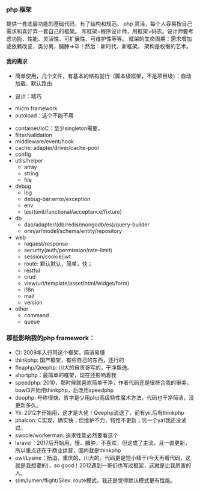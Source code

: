 
### php 框架
提供一套底层功能的基础代码，有了结构和规范。
php 灵活，每个人容易按自己需求和喜好弄一套自己的框架。
写框架=程序设计师，用框架=码农。设计师要考虑功能、性能、灵活性、可扩展性、可维护性等等。
框架的生命周期：需求增加或依赖改变，类分离，臃肿=>卒！然后：新时代，新框架。
架构是权衡的艺术。

#### 我的需求
* 简单使用，几个文件，有基本的结构就行（脚本级框架，不是项目级）：自动加载、默认路由
- 设计：精巧
* micro framework
* autoload：这个不能不用
- container/IoC：至少singleton需要。
- filter/validation
- middleware/event/hook
- cache: adapter/driver/cache-pool
- config
- utils/helper
  - array
  - string
  - file
- debug
  - log
  - debug-bar:error/exception
  - env
  - test(unit/functional/acceptance/fixture)
- db
  - dao/adapter/(db/redis/mongodb/es)/query-builder
  - orm/ar/model/schema/entity/repository
- web
  - request/response
  - security(auth/permission/rate-limit)
  - session/cookie/jwt
  - route: 默认默认，简单，快；
  - restful
  - crud
  - view(url/template/asset/html/widget/form)
  - i18n
  - mail
  - version
- other
  - command
  - queue

### 那些影响我的php framework：
- CI: 2009年入行用这个框架，简洁易懂
- thinkphp: 国产框架，有些自己的东西，还行的
- fleaphp/Qeephp: 川大的自贡哥写的，干净飘逸。
- shortphp：最简单的框架，现在还影响着我
- speedphp: 2010，那时候就喜欢简单干净，作者代码还是很符合我的审美，bowl3开始用thinkphp，后改用speedphp
- doophp: 号称很快，哲学是少用php高级特性魔术方法，代码也干净简洁，没更新多久。
- Yii: 2012才开始用，这才是大佬！Qeephp消退了，前有yii,后有thinkphp
- phalcon: C实现，确实快；但维护不力，特性不更新；另一个yaf我还没试过。
- swoole/workerman: 追求性能必然要看这个
- laravel：2017后开始用，慢、臃肿，不喜欢，但这成了主流，且一直更新，所以重点还在于商业运营，国内就是thinkphp
- owl/Lysine：杨溢，重庆的，川大的，代码更是短小精干(今天再看代码，这就是我想要的)，so good！2012遇到一哥们也写过框架，这就是比我厉害的人。
- slim/lumen/flight/Silex: route模式，我还是觉得默认模式更有性能。


